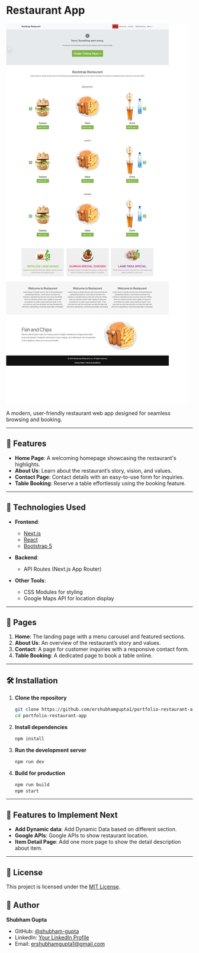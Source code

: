 
# Restaurant App  

![App Screenshot](https://github.com/ershubhamgupta1/portfolio-restaurant-app/blob/main/public/screenshot/home-screen.png)  

A modern, user-friendly restaurant web app designed for seamless browsing and booking.

---

## 🌟 Features  

- **Home Page**: A welcoming homepage showcasing the restaurant's highlights.  
- **About Us**: Learn about the restaurant’s story, vision, and values.  
- **Contact Page**: Contact details with an easy-to-use form for inquiries.  
- **Table Booking**: Reserve a table effortlessly using the booking feature.  

---

## 🚀 Technologies Used  

- **Frontend**:  
  - [Next.js](https://nextjs.org/)  
  - [React](https://reactjs.org/)  
  - [Bootstrap 5](https://getbootstrap.com/)  

- **Backend**:  
  - API Routes (Next.js App Router)  

- **Other Tools**:  
  - CSS Modules for styling  
  - Google Maps API for location display  

---

## 📂 Pages  

1. **Home**: The landing page with a menu carousel and featured sections.  
2. **About Us**: An overview of the restaurant’s story and values.  
3. **Contact**: A page for customer inquiries with a responsive contact form.  
4. **Table Booking**: A dedicated page to book a table online.  

---

## 🛠 Installation  

1. **Clone the repository**  
   ```bash  
   git clone https://github.com/ershubhamgupta1/portfolio-restaurant-app  
   cd portfolio-restaurant-app  
   ```  

2. **Install dependencies**  
   ```bash  
   npm install  
   ```  

3. **Run the development server**  
   ```bash  
   npm run dev  
   ```  

4. **Build for production**  
   ```bash  
   npm run build  
   npm start  
   ```  

---

## 🌟 Features to Implement Next

- **Add Dynamic data**: Add Dynamic Data based on different section.
- **Google APIs**: Google APIs to show restaurant location.
- **Item Detail Page**: Add one more page to show the detail description about item.

---

## 📄 License

This project is licensed under the [MIT License](LICENSE).


## 👤 Author  

**Shubham Gupta**  
- GitHub: [@shubham-gupta](https://github.com/ershubhamgupta1)  
- LinkedIn: [Your LinkedIn Profile](https://linkedin.com/in/shubham-mern-stack-dev)  
- Email: ershubhamgupta1@gmail.com


